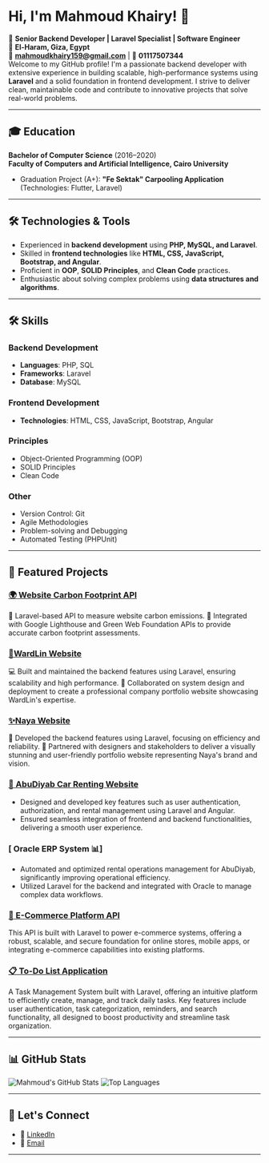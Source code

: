 # Hi, I'm Mahmoud Khairy! 👋

🚀 **Senior Backend Developer | Laravel Specialist | Software Engineer**  
📍 **El-Haram, Giza, Egypt**  
📧 **[mahmoudkhairy159@gmail.com](mailto:mahmoudkhairy159@gmail.com)** | 📱 **01117507344**  
Welcome to my GitHub profile! I'm a passionate backend developer with extensive experience in building scalable, high-performance systems using **Laravel** and a solid foundation in frontend development. I strive to deliver clean, maintainable code and contribute to innovative projects that solve real-world problems.

---

## 🎓 **Education**
**Bachelor of Computer Science** (2016–2020)  
**Faculty of Computers and Artificial Intelligence, Cairo University**  
- Graduation Project (A+): **"Fe Sektak" Carpooling Application** (Technologies: Flutter, Laravel)

---

## 🛠️ **Technologies & Tools**
- Experienced in **backend development** using **PHP, MySQL, and Laravel**.  
- Skilled in **frontend technologies** like **HTML, CSS, JavaScript, Bootstrap, and Angular**.  
- Proficient in **OOP**, **SOLID Principles**, and **Clean Code** practices.  
- Enthusiastic about solving complex problems using **data structures and algorithms**.

---

## 🛠️ **Skills**
### **Backend Development**
- **Languages**: PHP, SQL  
- **Frameworks**: Laravel  
- **Database**: MySQL  
### **Frontend Development**
- **Technologies**: HTML, CSS, JavaScript, Bootstrap, Angular  
### **Principles**
- Object-Oriented Programming (OOP)  
- SOLID Principles  
- Clean Code  
### **Other**
- Version Control: Git  
- Agile Methodologies  
- Problem-solving and Debugging  
- Automated Testing (PHPUnit)
  
---


## 🌟 **Featured Projects**
### [🌍 Website Carbon Footprint API](https://www.wardlin.com/digital-recycling)
🌱 Laravel-based API to measure website carbon emissions.
🔗 Integrated with Google Lighthouse and Green Web Foundation APIs to provide accurate carbon footprint assessments.

### [🌟WardLin Website](https://www.wardlin.com)
💻 Built and maintained the backend features using Laravel, ensuring scalability and high performance.
🔧 Collaborated on system design and deployment to create a professional company portfolio website showcasing WardLin's expertise.
  
### [✨Naya Website](https://nayauae.com)
🎨 Developed the backend features using Laravel, focusing on efficiency and reliability.
🚀 Partnered with designers and stakeholders to deliver a visually stunning and user-friendly portfolio website representing Naya's brand and vision.

### [ 🚗 AbuDiyab Car Renting Website](https://www.rent.abudiyab.com.sa/)
- Designed and developed key features such as user authentication, authorization, and rental management using Laravel and Angular.
- Ensured seamless integration of frontend and backend functionalities, delivering a smooth user experience.

### [ Oracle ERP System 📊]
- Automated and optimized rental operations management for AbuDiyab, significantly improving operational efficiency.
- Utilized Laravel for the backend and integrated with Oracle to manage complex data workflows.

### [🛒 E-Commerce Platform API]([https://github.com/mahmoudkhairy159/ecommerce-platform](https://github.com/mahmoudkhairy159/EcommerceAPI-Laravel))
This API is built with Laravel to power e-commerce systems, offering a robust, scalable, and secure foundation for online stores, mobile apps, or integrating e-commerce capabilities into existing platforms.


### [📋 To-Do List Application](https://github.com/mahmoudkhairy159/Laravel_TO_Do_Application)
A Task Management System built with Laravel, offering an intuitive platform to efficiently create, manage, and track daily tasks. Key features include user authentication, task categorization, reminders, and search functionality, all designed to boost productivity and streamline task organization.

---

## 📊 **GitHub Stats**
![Mahmoud's GitHub Stats](https://github-readme-stats.vercel.app/api?username=mahmoudkhairy159&show_icons=true&theme=dark)
![Top Languages](https://github-readme-stats.vercel.app/api/top-langs/?username=mahmoudkhairy159&layout=compact&theme=dark)

---

## 🤝 **Let's Connect**
- 💼 [LinkedIn](https://www.linkedin.com/in/mahmoud-khairy-753b841b4/)
- 📧 [Email](mailto:mahmoudkhairy159@gmail.com)

---
